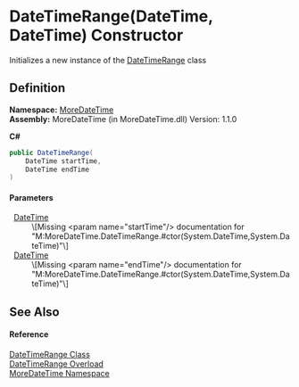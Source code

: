 # DateTimeRange(DateTime, DateTime) Constructor


Initializes a new instance of the <a href="ab495a3c-d3f6-4c26-ff93-9f59beb7ed86">DateTimeRange</a> class



## Definition
**Namespace:** <a href="a0cf3e49-c538-3a00-719c-0d43250a2ae2">MoreDateTime</a>  
**Assembly:** MoreDateTime (in MoreDateTime.dll) Version: 1.1.0

**C#**
``` C#
public DateTimeRange(
	DateTime startTime,
	DateTime endTime
)
```



#### Parameters
<dl><dt>  <a href="https://learn.microsoft.com/dotnet/api/system.datetime" target="_blank" rel="noopener noreferrer">DateTime</a></dt><dd>\[Missing &lt;param name="startTime"/&gt; documentation for "M:MoreDateTime.DateTimeRange.#ctor(System.DateTime,System.DateTime)"\]</dd><dt>  <a href="https://learn.microsoft.com/dotnet/api/system.datetime" target="_blank" rel="noopener noreferrer">DateTime</a></dt><dd>\[Missing &lt;param name="endTime"/&gt; documentation for "M:MoreDateTime.DateTimeRange.#ctor(System.DateTime,System.DateTime)"\]</dd></dl>

## See Also


#### Reference
<a href="ab495a3c-d3f6-4c26-ff93-9f59beb7ed86">DateTimeRange Class</a>  
<a href="67a877d6-7dec-8be4-579b-1c0d8c1eb475">DateTimeRange Overload</a>  
<a href="a0cf3e49-c538-3a00-719c-0d43250a2ae2">MoreDateTime Namespace</a>  
